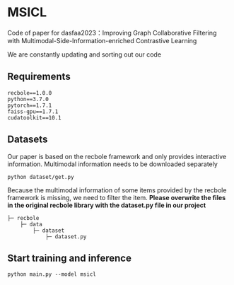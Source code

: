 # MSICL

Code of paper for dasfaa2023：Improving Graph Collaborative Filtering with Multimodal-Side-Information-enriched Contrastive Learning

We are constantly updating and sorting out our code

## Requirements

```
recbole==1.0.0
python==3.7.0
pytorch==1.7.1
faiss-gpu==1.7.1
cudatoolkit==10.1
```

## Datasets

Our paper is based on the recbole framework and only provides interactive information. Multimodal information needs to be downloaded separately

```
python dataset/get.py
```

Because the multimodal information of some items provided by the recbole framework is missing, we need to filter the item. **Please overwrite the files in the original recbole library with the dataset.py file in our project**

```
├─ recbole
	├─ data
		├─ dataset
        	├─ dataset.py
```

## Start training and inference

```
python main.py --model msicl
```

